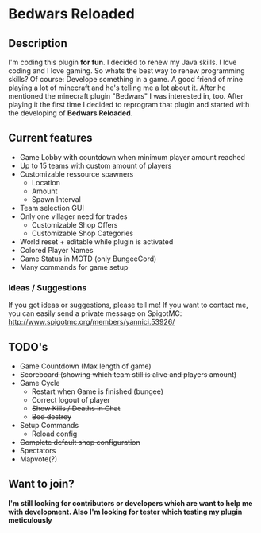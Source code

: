 # Bedwars Reloaded

## Description

I'm coding this plugin **for fun**. I decided to renew my Java skills. I love coding and I love gaming. So whats the best way to renew programming skills? Of course: Develope something in a game.
A good friend of mine playing a lot of minecraft and he's telling me a lot about it. After he mentioned the minecraft plugin "Bedwars" I was interested in, too. After playing it the first time I decided to reprogram that plugin and started with the developing of **Bedwars Reloaded**.

## Current features

* Game Lobby with countdown when minimum player amount reached
* Up to 15 teams with custom amount of players
* Customizable ressource spawners
    * Location
    * Amount
    * Spawn Interval
* Team selection GUI
* Only one villager need for trades
    * Customizable Shop Offers
    * Customizable Shop Categories
* World reset + editable while plugin is activated
* Colored Player Names
* Game Status in MOTD (only BungeeCord)
* Many commands for game setup

### Ideas / Suggestions

If you got ideas or suggestions, please tell me! If you want to contact me, you can easily send
a private message on SpigotMC: <http://www.spigotmc.org/members/yannici.53926/>

## TODO's

* Game Countdown (Max length of game)
* ~~Scoreboard (showing which team still is alive and players amount)~~
* Game Cycle
    * Restart when Game is finished (bungee)
    * Correct logout of player
    * ~~Show Kills / Deaths in Chat~~
    * ~~Bed destroy~~
* Setup Commands
    * Reload config
* ~~Complete default shop configuration~~
* Spectators
* Mapvote(?)

## Want to join?

**I'm still looking for contributors or developers which are want to help me with development. Also I'm looking for tester which testing my plugin meticulously**
